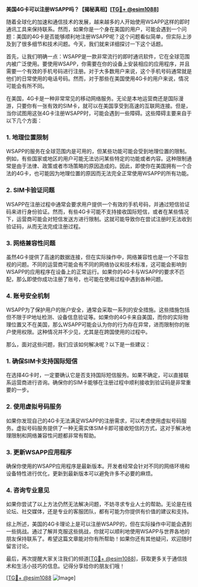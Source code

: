 **美国4G卡可以注册WSAPP吗？【揭秘真相】[[TG💪+ @esim1088](https://t.me/s/esim1088)]**

随着全球化的加速和通信技术的发展，越来越多的人开始使用WSAPP这样的即时通讯工具来保持联系。然而，如果你是一个身在美国的用户，可能会遇到一个问题：美国的4G卡是否能够顺利地注册WSAPP呢？这个问题看似简单，但实际上涉及到了很多细节和技术问题。今天，我们就来详细探讨一下这个话题。

首先，让我们明确一点：WSAPP是一款非常流行的即时通讯软件，它在全球范围内被广泛使用。要使用WSAPP，你需要在你的设备上安装相应的应用程序，并且需要一个有效的手机号码进行注册。对于大多数用户来说，这个手机号码通常就是他们的日常使用的电话号码。然而，对于那些在美国使用4G卡的用户来说，情况可能会有所不同。

在美国，4G卡是一种非常常见的移动网络服务。无论是本地运营商还是国际漫游，只要你有一张有效的SIM卡，就可以在美国享受到高速的互联网连接。但是，当你试图用这张4G卡注册WSAPP时，可能会遇到一些障碍。这些障碍主要来自于以下几个方面：

### **1. 地理位置限制**
WSAPP的服务在全球范围内是可用的，但某些功能可能会受到地理位置的限制。例如，有些国家或地区的用户可能无法访问某些特定的功能或者内容。这种限制通常是由于法律、政策或者市场策略的原因造成的。因此，即使你在美国拥有一个合法的4G卡，也可能因为地理位置的原因而无法完全正常使用WSAPP的所有功能。

### **2. SIM卡验证问题**
WSAPP在注册过程中通常会要求用户提供一个有效的手机号码，并通过短信验证码来进行身份验证。然而，有些4G卡可能不支持接收国际短信，或者在某些情况下，运营商可能会对短信发送方进行限制。这就可能导致你在尝试注册时无法收到验证码，从而无法完成注册过程。

### **3. 网络兼容性问题**
虽然4G卡提供了高速的数据连接，但在实际操作中，网络兼容性也是一个不容忽视的问题。不同的运营商可能会有不同的网络协议和技术标准，这可能会影响到WSAPP的应用程序在设备上的正常运行。如果你的4G卡与WSAPP的要求不匹配，那么即使你成功注册了账号，也可能在使用过程中遇到各种问题。

### **4. 账号安全机制**
WSAPP为了保护用户的账户安全，通常会采取一系列的安全措施。这些措施包括但不限于IP地址检测、设备信息验证等。如果你的4G卡来自美国，而你的实际物理位置又不在美国，那么WSAPP可能会认为你的行为存在异常，进而限制你的账户使用权限。这种情况并不少见，尤其是在跨国使用的过程中。

那么，面对这些问题，我们应该如何解决呢？以下是一些建议：

### **1. 确保SIM卡支持国际短信**
在选择4G卡时，一定要确认它是否支持国际短信服务。如果不确定，可以直接联系运营商进行咨询。确保你的SIM卡能够在注册过程中顺利接收到验证码是非常重要的一步。

### **2. 使用虚拟号码服务**
如果你发现自己的4G卡无法满足WSAPP的注册需求，可以考虑使用虚拟号码服务。虚拟号码服务提供了一种无需实体SIM卡即可接收短信的方式，这对于解决地理限制和网络兼容性问题都非常有帮助。

### **3. 更新WSAPP应用程序**
确保你使用的WSAPP应用程序是最新版本。开发者经常会针对不同的网络环境和设备特性进行优化，更新到最新版本可以避免许多不必要的麻烦。

### **4. 咨询专业意见**
如果你尝试了以上方法仍然无法解决问题，不妨寻求专业人士的帮助。无论是在线论坛、社交媒体，还是专业的客服团队，都有可能为你提供有价值的建议和支持。

综上所述，美国的4G卡理论上是可以注册WSAPP的，但在实际操作中可能会遇到一些挑战。通过了解并克服这些挑战，你就可以顺利地使用WSAPP与世界各地的朋友保持联系了。希望这篇文章能对你有所帮助！如果你还有其他疑问，欢迎随时留言讨论。

最后，再次提醒大家关注我们的频道[[TG💪+ @esim1088](https://t.me/s/esim1088)]，获取更多关于通信技术和生活小技巧的信息。记得分享给你的朋友们哦！

[[TG💪+ @esim1088](https://t.me/s/esim1088) ![Image](https://i.postimg.cc/4NQfJmqS/Snipaste-2025-05-13-00-14-12.png)]